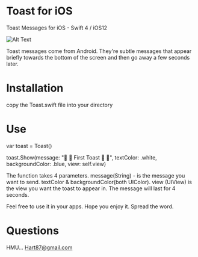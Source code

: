 # Toast for iOS
Toast Messages for iOS - Swift 4 / iOS12

![Alt Text](https://media.giphy.com/media/54ZTjYIqMogM2Rz7m1/giphy.gif)

Toast messages come from Android. They're subtle messages that appear briefly towards
the bottom of the screen and then go away a few seconds later.


# Installation
copy the Toast.swift file into your directory


# Use
var toast = Toast()

toast.Show(message: "🚨 🍞 First Toast 🍞 🚨", textColor: .white, backgroundColor: .blue, view: self.view)

The function takes 4 parameters. message(String) - is the message you want to send. textColor & backgroundColor(both UIColor). 
view (UIView) is the view you want the toast to appear in. The message will last for 4 seconds.

Feel free to use it in your apps. Hope you enjoy it. Spread the word.

# Questions
HMU... Hart87@gmail.com
